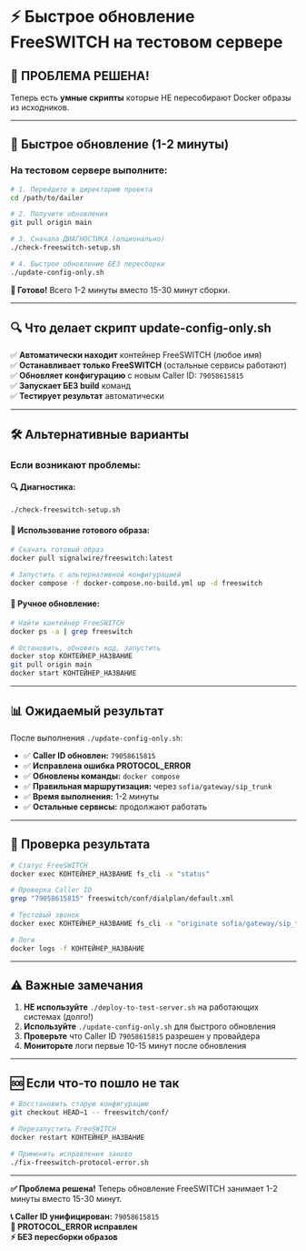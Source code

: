 # ⚡ Быстрое обновление FreeSWITCH на тестовом сервере

## 🎯 ПРОБЛЕМА РЕШЕНА!
Теперь есть **умные скрипты** которые НЕ пересобирают Docker образы из исходников.

---

## 🚀 Быстрое обновление (1-2 минуты)

### На тестовом сервере выполните:

```bash
# 1. Перейдите в директорию проекта
cd /path/to/dailer

# 2. Получите обновления
git pull origin main

# 3. Сначала ДИАГНОСТИКА (опционально)
./check-freeswitch-setup.sh

# 4. Быстрое обновление БЕЗ пересборки
./update-config-only.sh
```

**🎉 Готово!** Всего 1-2 минуты вместо 15-30 минут сборки.

---

## 🔍 Что делает скрипт update-config-only.sh

✅ **Автоматически находит** контейнер FreeSWITCH (любое имя)  
✅ **Останавливает только FreeSWITCH** (остальные сервисы работают)  
✅ **Обновляет конфигурацию** с новым Caller ID: `79058615815`  
✅ **Запускает БЕЗ build** команд  
✅ **Тестирует результат** автоматически  

---

## 🛠️ Альтернативные варианты

### Если возникают проблемы:

#### 🔍 **Диагностика:**
```bash
./check-freeswitch-setup.sh
```

#### 🐳 **Использование готового образа:**
```bash
# Скачать готовый образ
docker pull signalwire/freeswitch:latest

# Запустить с альтернативной конфигурацией
docker compose -f docker-compose.no-build.yml up -d freeswitch
```

#### 🔧 **Ручное обновление:**
```bash
# Найти контейнер FreeSWITCH
docker ps -a | grep freeswitch

# Остановить, обновить код, запустить
docker stop КОНТЕЙНЕР_НАЗВАНИЕ
git pull origin main
docker start КОНТЕЙНЕР_НАЗВАНИЕ
```

---

## 📊 Ожидаемый результат

После выполнения `./update-config-only.sh`:

- ✅ **Caller ID обновлен:** `79058615815`
- ✅ **Исправлена ошибка PROTOCOL_ERROR**
- ✅ **Обновлены команды:** `docker compose`
- ✅ **Правильная маршрутизация:** через `sofia/gateway/sip_trunk`
- ✅ **Время выполнения:** 1-2 минуты
- ✅ **Остальные сервисы:** продолжают работать

---

## 🔧 Проверка результата

```bash
# Статус FreeSWITCH
docker exec КОНТЕЙНЕР_НАЗВАНИЕ fs_cli -x "status"

# Проверка Caller ID
grep "79058615815" freeswitch/conf/dialplan/default.xml

# Тестовый звонок
docker exec КОНТЕЙНЕР_НАЗВАНИЕ fs_cli -x "originate sofia/gateway/sip_trunk/79206054020 &echo"

# Логи
docker logs -f КОНТЕЙНЕР_НАЗВАНИЕ
```

---

## ⚠️ Важные замечания

1. **НЕ используйте** `./deploy-to-test-server.sh` на работающих системах (долго!)
2. **Используйте** `./update-config-only.sh` для быстрого обновления
3. **Проверьте** что Caller ID `79058615815` разрешен у провайдера
4. **Мониторьте** логи первые 10-15 минут после обновления

---

## 🆘 Если что-то пошло не так

```bash
# Восстановить старую конфигурацию
git checkout HEAD~1 -- freeswitch/conf/

# Перезапустить FreeSWITCH
docker restart КОНТЕЙНЕР_НАЗВАНИЕ

# Применить исправления заново
./fix-freeswitch-protocol-error.sh
```

---

**✅ Проблема решена!** Теперь обновление FreeSWITCH занимает 1-2 минуты вместо 15-30 минут.

**📞 Caller ID унифицирован:** `79058615815`  
**🔧 PROTOCOL_ERROR исправлен**  
**⚡ БЕЗ пересборки образов** 